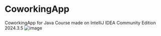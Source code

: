 # CoworkingApp
CoworkingApp for Java Course made on IntelliJ IDEA Community Edition 2024.3.5
![image](https://github.com/user-attachments/assets/d46d7581-d4c2-4249-b46e-caffe2039481)
